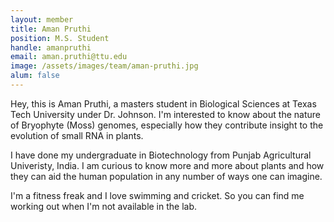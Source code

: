 ```yaml
---
layout: member
title: Aman Pruthi
position: M.S. Student
handle: amanpruthi
email: aman.pruthi@ttu.edu
image: /assets/images/team/aman-pruthi.jpg
alum: false
---
```


Hey, this is Aman Pruthi, a masters student in Biological Sciences at Texas Tech University under Dr. Johnson. I'm interested to know about the nature of Bryophyte (Moss) genomes, especially how they contribute insight to the evolution of small RNA in plants.

I have done my undergraduate in Biotechnology from Punjab Agricultural Univeristy, India. I am curious to know more and more about plants and how they can aid the human population in any number of ways one can imagine.

I'm a fitness freak and I love swimming and cricket. So you can find me working out when I'm not available in the lab.
